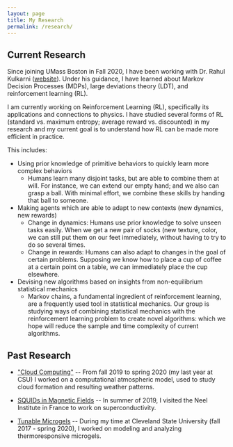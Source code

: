 ```yaml
---
layout: page
title: My Research
permalink: /research/
---
```

## Current Research
Since joining UMass Boston in Fall 2020, I have been working with Dr. Rahul Kulkarni ([website][rahul-website]). Under his guidance, I have learned about Markov Decision Processes (MDPs), large deviations theory (LDT), and reinforcement learning (RL).

I am currently working on Reinforcement Learning (RL), specifically its applications and connections to physics.
I have studied several forms of RL (standard vs. maximum entropy; average reward vs. discounted) in my research and my current goal is to understand how RL can be made more efficient in practice.

This includes:
- Using prior knowledge of primitive behaviors to quickly learn more complex behaviors
    - Humans learn many disjoint tasks, but are able to combine them at will. For instance, we can extend our empty hand; and we also can grasp a ball. With minimal effort, we combine these skills by handing that ball to someone.
- Making agents which are able to adapt to new contexts (new dynamics, new rewards)
    - Change in dynamics: Humans use prior knowledge to solve unseen tasks easily. When we get a new pair of socks (new texture, color, we can still put them on our feet immediately, without having to try to do so several times.
    - Change in rewards: Humans can also adapt to changes in the goal of certain problems. Supposing we know how to place a cup of coffee at a certain point on a table, we can immediately place the cup elsewhere.
- Devising new algorithms based on insights from non-equilibrium statistical mechanics
    - Markov chains, a fundamental ingredient of reinforcement learning, are a frequently used tool in statistical mechanics. Our group is studying ways of combining statistical mechanics with the reinforcement learning problem to create novel algorithms: which we hope will reduce the sample and time complexity of current algorithms.


## Past Research
- ["Cloud Computing"][clouds-link]
-- From fall 2019 to spring 2020 (my last year at CSU) I worked on a computational atmospheric model, used to study cloud formation and resulting weather patterns.

- [SQUIDs in Magnetic Fields][neel-link]
-- In summer of 2019, I visited the Neel Institute in France to work on superconductivity. 

- [Tunable Microgels][microgels-link]
-- During my time at Cleveland State University (fall 2017 - spring 2020), I worked on modeling and analyzing thermoresponsive microgels.

<!-- [neel-link]: /research-posts/2022/05/11/neel-research.html -->
<!-- [neel-link]: /_pages/neel-research.html/ -->
[neel-link]: /neel-research/
[microgels-link]: /microgels-research/
[rahul-website]: http://www.quantum.umb.edu/Kulkarni/Rahul_homepage.html
[clouds-link]: /clouds-research/